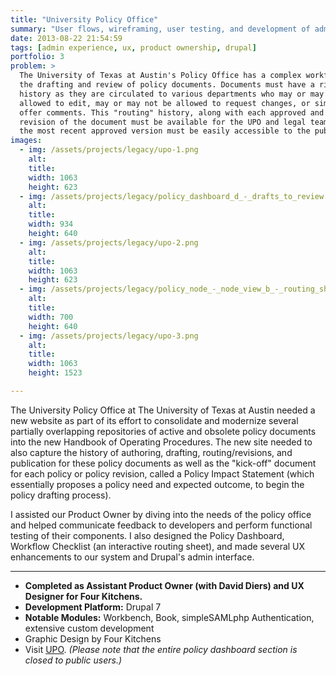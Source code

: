 ```yaml
---
title: "University Policy Office"
summary: "User flows, wireframing, user testing, and development of administrative dashboard for policy document drafting, routing, publishing, and historical tracking."
date: 2013-08-22 21:54:59
tags: [admin experience, ux, product ownership, drupal]
portfolio: 3
problem: >
  The University of Texas at Austin's Policy Office has a complex workflow for
  the drafting and review of policy documents. Documents must have a rich audit
  history as they are circulated to various departments who may or may not be
  allowed to edit, may or may not be allowed to request changes, or simply
  offer comments. This "routing" history, along with each approved and published
  revision of the document must be available for the UPO and legal teams, while
  the most recent approved version must be easily accessible to the public.
images:
  - img: /assets/projects/legacy/upo-1.png
    alt:
    title:
    width: 1063
    height: 623
  - img: /assets/projects/legacy/policy_dashboard_d_-_drafts_to_review.png
    alt:
    title:
    width: 934
    height: 640
  - img: /assets/projects/legacy/upo-2.png
    alt:
    title:
    width: 1063
    height: 623
  - img: /assets/projects/legacy/policy_node_-_node_view_b_-_routing_sheet_-_cropped.png
    alt:
    title:
    width: 700
    height: 640
  - img: /assets/projects/legacy/upo-3.png
    alt:
    title:
    width: 1063
    height: 1523

---
```


The University Policy Office at The University of Texas at Austin needed a new website as part of its effort to consolidate and modernize several partially overlapping repositories of active and obsolete policy documents into the new Handbook of Operating Procedures. The new site needed to also capture the history of authoring, drafting, routing/revisions, and publication for these policy documents as well as the "kick-off" document for each policy or policy revision, called a Policy Impact Statement (which essentially proposes a policy need and expected outcome, to begin the policy drafting process).

I assisted our Product Owner by diving into the needs of the policy office and helped communicate feedback to developers and perform functional testing of their components. I also designed the Policy Dashboard, Workflow Checklist (an interactive routing sheet), and made several UX enhancements to our system and Drupal's admin interface.

---

* **Completed as Assistant Product Owner (with David Diers) and UX Designer for Four Kitchens.**
* **Development Platform:** Drupal 7
* **Notable Modules:** Workbench, Book, simpleSAMLphp Authentication, extensive custom development
* Graphic Design by Four Kitchens
* Visit [UPO](https://www.policies.utexas.edu). _(Please note that the entire policy dashboard section is closed to public users.)_
